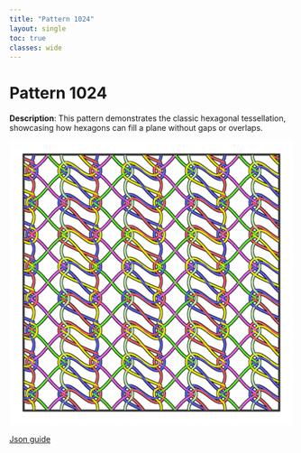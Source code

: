 ```yaml
---
title: "Pattern 1024"
layout: single
toc: true
classes: wide
---
```


# Pattern 1024

**Description**: This pattern demonstrates the classic hexagonal tessellation, showcasing how hexagons can fill a plane without gaps or overlaps.

![Pattern 1024](../assets/images/1024_pattern.jpg)

[Json guide](../assets/images/1024.svg)